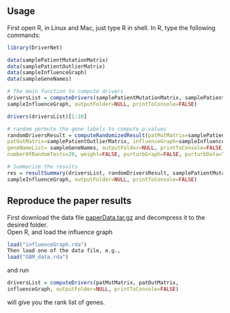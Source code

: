 ## Usage ##
First open 
R, in Linux and Mac, just type R in shell. In R, type the following commands:
```R
library(DriverNet)

data(samplePatientMutationMatrix)
data(samplePatientOutlierMatrix)
data(sampleInfluenceGraph)
data(sampleGeneNames)

# The main function to compute drivers
driversList = computeDrivers(samplePatientMutationMatrix, samplePatientOutlierMatrix,
sampleInfluenceGraph, outputFolder=NULL, printToConsole=FALSE)

drivers(driversList)[1:10]

# random permute the gene labels to compute p-values
randomDriversResult = computeRandomizedResult(patMutMatrix=samplePatientMutationMatrix,
patOutMatrix=samplePatientOutlierMatrix, influenceGraph=sampleInfluenceGraph,
geneNameList= sampleGeneNames, outputFolder=NULL, printToConsole=FALSE,
numberOfRandomTests=20, weight=FALSE, purturbGraph=FALSE, purturbData=TRUE)

# Summarize the results
res = resultSummary(driversList, randomDriversResult, samplePatientMutationMatrix,
sampleInfluenceGraph, outputFolder=NULL, printToConsole=FALSE)
```

## Reproduce the paper results ##
First download the data file [paperData.tar.gz](ftp://ftp.bcgsc.ca/public/shahlab/DriverNet/paperData.tar.gz) and decompress it to the desired folder.  
Open R, and load the influence graph
```R
load("influenceGraph.rda") 
Then load one of the data file, e.g.,
load("GBM_data.rda")
```

and run

```R
driversList = computeDrivers(patMutMatrix, patOutMatrix,
influenceGraph, outputFolder=NULL, printToConsole=FALSE) 
```
will give you the rank list of genes.